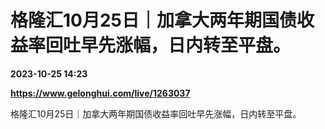 # 格隆汇10月25日｜加拿大两年期国债收益率回吐早先涨幅，日内转至平盘。

**2023-10-25 14:23**

**https://www.gelonghui.com/live/1263037**

格隆汇10月25日｜加拿大两年期国债收益率回吐早先涨幅，日内转至平盘。